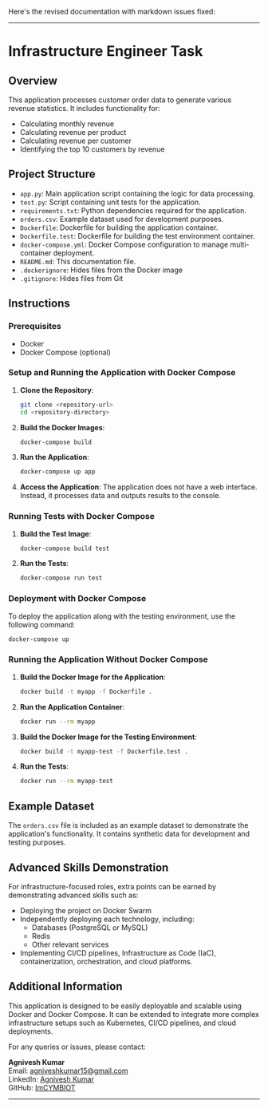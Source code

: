 Here's the revised documentation with markdown issues fixed:

---

# Infrastructure Engineer Task

## Overview

This application processes customer order data to generate various revenue statistics. It includes functionality for:

- Calculating monthly revenue
- Calculating revenue per product
- Calculating revenue per customer
- Identifying the top 10 customers by revenue

## Project Structure

- `app.py`: Main application script containing the logic for data processing.
- `test.py`: Script containing unit tests for the application.
- `requirements.txt`: Python dependencies required for the application.
- `orders.csv`: Example dataset used for development purposes.
- `Dockerfile`: Dockerfile for building the application container.
- `Dockerfile.test`: Dockerfile for building the test environment container.
- `docker-compose.yml`: Docker Compose configuration to manage multi-container deployment.
- `README.md`: This documentation file.
- `.dockerignore`: Hides files from the Docker image
- `.gitignore`: Hides files from Git

## Instructions

### Prerequisites

- Docker
- Docker Compose (optional)

### Setup and Running the Application with Docker Compose

1. **Clone the Repository**:

   ```bash
   git clone <repository-url>
   cd <repository-directory>
   ```

2. **Build the Docker Images**:

   ```bash
   docker-compose build
   ```

3. **Run the Application**:

   ```bash
   docker-compose up app
   ```

4. **Access the Application**:
   The application does not have a web interface. Instead, it processes data and outputs results to the console.

### Running Tests with Docker Compose

1. **Build the Test Image**:

   ```bash
   docker-compose build test
   ```

2. **Run the Tests**:

   ```bash
   docker-compose run test
   ```

### Deployment with Docker Compose

To deploy the application along with the testing environment, use the following command:

```bash
docker-compose up
```

### Running the Application Without Docker Compose

1. **Build the Docker Image for the Application**:

   ```bash
   docker build -t myapp -f Dockerfile .
   ```

2. **Run the Application Container**:

   ```bash
   docker run --rm myapp
   ```

3. **Build the Docker Image for the Testing Environment**:

   ```bash
   docker build -t myapp-test -f Dockerfile.test .
   ```

4. **Run the Tests**:

   ```bash
   docker run --rm myapp-test
   ```

## Example Dataset

The `orders.csv` file is included as an example dataset to demonstrate the application's functionality. It contains synthetic data for development and testing purposes.

## Advanced Skills Demonstration

For infrastructure-focused roles, extra points can be earned by demonstrating advanced skills such as:

- Deploying the project on Docker Swarm
- Independently deploying each technology, including:
  - Databases (PostgreSQL or MySQL)
  - Redis
  - Other relevant services
- Implementing CI/CD pipelines, Infrastructure as Code (IaC), containerization, orchestration, and cloud platforms.

## Additional Information

This application is designed to be easily deployable and scalable using Docker and Docker Compose. It can be extended to integrate more complex infrastructure setups such as Kubernetes, CI/CD pipelines, and cloud deployments.

For any queries or issues, please contact:

**Agnivesh Kumar**  
Email: agniveshkumar15@gmail.com  
LinkedIn: [Agnivesh Kumar](https://www.linkedin.com/in/agnivesh-kumar)  
GitHub: [ImCYMBIOT](https://github.com/ImCYMBIOT)

---
